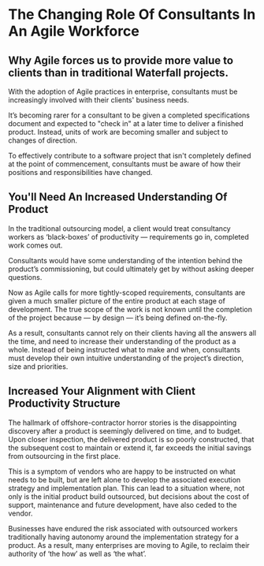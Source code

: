 # The Changing Role Of Consultants In An Agile Workforce

## Why Agile forces us to provide more value to clients than in traditional Waterfall projects.

With the adoption of Agile practices in enterprise, consultants must be increasingly
involved with their clients' business needs.

It’s becoming rarer for a consultant to be given a completed specifications
document and expected to "check in" at a later time to deliver a finished product.
Instead, units of work are becoming smaller and subject to changes of direction.

To effectively contribute to a software project that isn't completely defined at
the point of commencement, consultants must be aware of how their positions
and responsibilities have changed.

## You'll Need An Increased Understanding Of Product

In the traditional outsourcing model, a client would treat consultancy workers as
‘black-boxes’ of productivity — requirements go in, completed work comes out.

Consultants would have some understanding of the intention behind the product’s
commissioning, but could ultimately get by without asking deeper questions.

Now as Agile calls for more tightly-scoped requirements, consultants are given
a much smaller picture of the entire product at each stage of development. The
true scope of the work is not known until the completion of the project because
— by design — it’s being defined on-the-fly.

As a result, consultants cannot rely on their clients having all the answers all
the time, and need to increase their understanding of the product as a whole.
Instead of being instructed what to make and when, consultants must develop
their own intuitive understanding of the project’s direction, size and priorities.

## Increased Your Alignment with Client Productivity Structure

The hallmark of offshore-contractor horror stories is the disappointing discovery
after a product is seemingly delivered on time, and to budget. Upon closer
inspection, the delivered product is so poorly constructed, that the subsequent
cost to maintain or extend it, far exceeds the initial savings from outsourcing
in the first place.

This is a symptom of vendors who are happy to be instructed on what needs to be
built, but are left alone to develop the associated execution strategy and
implementation plan. This can lead to a situation where, not only is the
initial product build outsourced, but decisions about the cost of support,
maintenance and future development, have also ceded to the vendor.

Businesses have endured the risk associated with outsourced workers traditionally
having autonomy around the implementation strategy for a product. As a result,
many enterprises are moving to Agile, to reclaim their authority of ‘the how’ as
well as ‘the what’.
